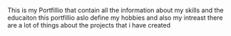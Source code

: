 This is my Portfillio that contain all the information about my skills and the educaiton this portfillio aslo define my hobbies and also my intreast 
there are a lot of things about the projects that i have created 
